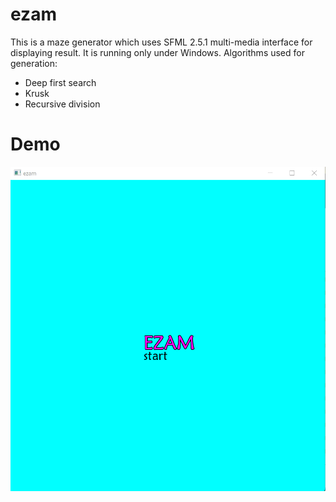# ezam
This is a maze generator which uses SFML 2.5.1 multi-media interface for displaying result.
It is running only under Windows.
Algorithms used for generation:
* Deep first search
* Krusk
* Recursive division

# Demo 
![](ezam_dem0_23_02_21.gif)

